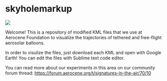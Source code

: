 # skyholemarkup

<img src="https://forum.aerocene.org/uploads/db8987/original/1X/9678567eef659781f3a13e497ec7d33f653a2cd3.JPG">

Welcome! This is a repository of modified KML files that we use at Aerocene Foundation to visualize the trajectories of tethered and free-flight aerosolar balloons.

In order to visulize the files, just download each KML and open with Google Earth! You can edit the files with Sublime text code editor.

You can read more about our experiments in this area on our community forum thread: https://forum.aerocene.org/t/signatures-in-the-air/70/10

